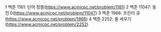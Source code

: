 1 백준 1181: 단어 정렬(https://www.acmicpc.net/problem/1181)
2 백준 11047: 동전 0(https://www.acmicpc.net/problem/11047)
3 백준 1966: 프린터 큐(https://www.acmicpc.net/problem/1966)
4 백준 2252: 줄 세우기(https://www.acmicpc.net/problem/2252)
